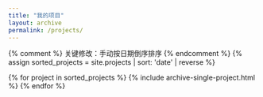 ```yaml
---
title: "我的项目"
layout: archive
permalink: /projects/
---
```

{% comment %} 关键修改：手动按日期倒序排序 {% endcomment %}
{% assign sorted_projects = site.projects | sort: 'date' | reverse %}

{% for project in sorted_projects %}
  {% include archive-single-project.html %}
{% endfor %}
